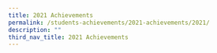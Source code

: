 ```yaml
---
title: 2021 Achievements
permalink: /students-achievements/2021-achievements/2021/
description: ""
third_nav_title: 2021 Achievements
---
```

